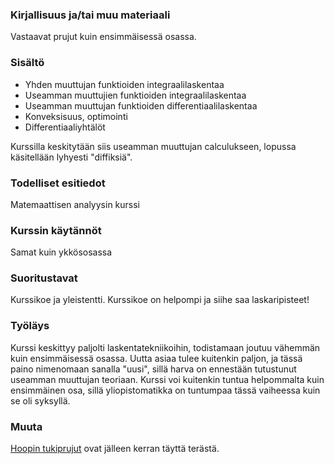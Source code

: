 ### Kirjallisuus ja/tai muu materiaali

Vastaavat prujut kuin ensimmäisessä osassa.

### Sisältö

* Yhden muuttujan funktioiden integraalilaskentaa
* Useamman muuttujien funktioiden integraalilaskentaa
* Useamman muuttujan funktioiden differentiaalilaskentaa
* Konveksisuus, optimointi
* Differentiaaliyhtälöt

Kurssilla keskitytään siis useamman muuttujan calculukseen, lopussa käsitellään lyhyesti "diffiksiä".

### Todelliset esitiedot

Matemaattisen analyysin kurssi

### Kurssin käytännöt

Samat kuin ykkösosassa

### Suoritustavat

Kurssikoe ja yleistentti. Kurssikoe on helpompi ja siihe saa laskaripisteet!

### Työläys

Kurssi keskittyy paljolti laskentatekniikoihin, todistamaan joutuu vähemmän kuin ensimmäisessä osassa. Uutta asiaa tulee kuitenkin paljon, ja tässä paino nimenomaan sanalla "uusi", sillä harva on ennestään tutustunut useamman muuttujan teoriaan. Kurssi voi kuitenkin tuntua helpommalta kuin ensimmäinen osa, sillä yliopistomatikka on tuntumpaa tässä vaiheessa kuin se oli syksyllä.

### Muuta
[Hoopin tukiprujut](http://www.helsinki.fi/jarj/ktto/tukikurssi/analyysinjatkokurssi.pdf) ovat jälleen kerran täyttä terästä.